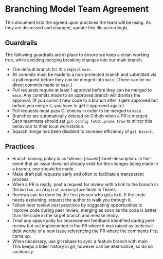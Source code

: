 # Branching Model Team Agreement

This document lists the agreed upon practices the team will be using. As they are discussed and changed, update this file accordingly.

## Guardrails
The following guardrails are in place to ensure we keep a clean working tree, while avoiding merging breaking changes into our main branch.
- The default branch for this repo is `main`.
- All commits must be made to a non-protected branch and submitted via a pull request before they can be merged into `main`. (There can be no direct commits made to `main`.)
- Pull requests require at least 1 approval before they can be merged to `main`. Any commits made to an approved branch will dismiss the approval. (If you commit new code to a branch after it gets approved but before you merge it, you have to get it approved again.)
- Pull requests must pass CI checks in order to be merged to `main`.
- Branches are automatically deleted on Github when a PR is merged. Each teammate should set `git config fetch.prune true` to mirror this behaviour to their local workstation.
- Squash merge has been disabled to increase efficiency of `git bisect`.

## Practices
- Branch naming policy is as follows: [issue#]-brief-description. In the event that an issue does not already exist for the changes being made in a branch, one should be made.
- Make draft pull requests early and often to facilitate a transparent process.
- When a PR is ready, post a request for review with a link to the branch in the `button-inc/digital_marketplace` team in Teams.
- Reviews can be done by the first person who gets to it. If the code needs explaining, request the author to walk you through it.
- Follow peer review best practices by suggesting opportunities to improve code during peer review, merging as soon as the code is better than the code in the target branch and release ready.
- Treat any opportunity for improvement feedback identified during peer review but not implemented in the PR where it was raised as technical debt worthy of a new issue referencing the PR where the comments first came up.
- When necessary, use git rebase to sync a feature branch with main. This keeps a tidier history in git, however can be destructive, so do so cautiously.
